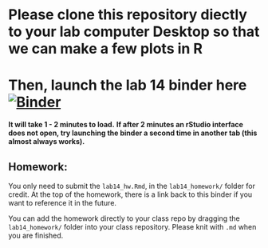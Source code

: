 # Please clone this repository diectly to your lab computer Desktop so that we can make a few plots in R
# Then, launch the lab 14 binder here [![Binder](https://mybinder.org/badge_logo.svg)](https://mybinder.org/v2/gh/hehouts/lab14_binder.git/HEAD/?urlpath=rstudio)
**It will take 1 - 2 minutes to load.**
**If after 2 minutes an rStudio interface does not open, try launching the binder a second time in another tab (this almost always works).** 

## Homework:
You only need to submit the `lab14_hw.Rmd`, in the `lab14_homework/` folder for credit. 
At the top of the homework, there is a link back to this binder if you want to reference it in the future. 

You can add the homework directly to your class repo by dragging the `lab14_homework/` folder into your class repository. Please knit with `.md` when you are finished.

